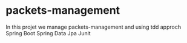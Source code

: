 # packets-management
In this projet we manage packets-management and using tdd approch 
Spring Boot 
Spring Data Jpa 
Junit
